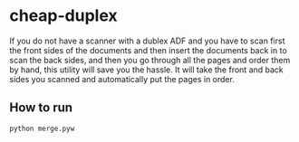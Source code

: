 # cheap-duplex
If you do not have a scanner with a dublex ADF and you have to scan first the front sides of the documents and then insert the documents back in to scan the back sides, and then you go through all the pages and order them by hand, this utility will save you the hassle. It will take the front and back sides you scanned and automatically put the pages in order.

## How to run
`python merge.pyw`
